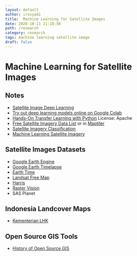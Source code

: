 ```yaml
---
layout: default
author: irosyadi
title:  Machine Learning for Satellite Images
date: 2020-10-11 21:18:50
path: /research
category: research
tags: machine learning satellite image
draft: false
---
```


# Machine Learning for Satellite Images

## Notes
- [Satellite Image Deep Learning](https://github.com/robmarkcole/satellite-image-deep-learning)
- [Try out deep learning models online on Google Colab ](https://github.com/tugstugi/dl-colab-notebooks)
- [Hands-On Transfer Learning with Python](https://github.com/dipanjanS/hands-on-transfer-learning-with-python) License: Apache
- [Free Satellite Imagery Data List](https://gisgeography.com/free-satellite-imagery-data-list/) or in [Maptiler](https://www.maptiler.com/gallery/satellite/)
- [Satellite Imagery Classification](https://www.azavea.com/blog/2020/01/02/how-to-find-the-most-recent-satellite-imagery/)
- [Machine Learning Satellite Imagery](https://www.azavea.com/blog/2019/11/05/an-introduction-to-satellite-imagery-and-machine-learning/)

## Satellite Images Datasets
- [Google Earth Engine](https://developers.google.com/earth-engine/datasets)
- [Google Earth Timelapse](https://earthengine.google.com/timelapse/)
- [Earth Time](https://earthtime.org/)
- [Landsat Free Map](https://registry.opendata.aws/landsat-8/)
- [Harris](https://www.harrisgeospatial.com/Data-Imagery/Satellite-Imagery/High-Resolution)
- [Raster Vision](https://docs.rastervision.io/en/0.12/)
- SAS Planet

## Indonesia Landcover Maps
- [Kementerian LHK](http://geoportal.menlhk.go.id/arcgis/rest/services)

## Open Source GIS Tools
- [History of Open Source GIS](https://makepath.com/history-of-open-source-gis/)